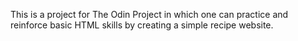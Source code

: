 This is a project for The Odin Project in which one can practice and reinforce basic HTML skills by creating a simple recipe website.
